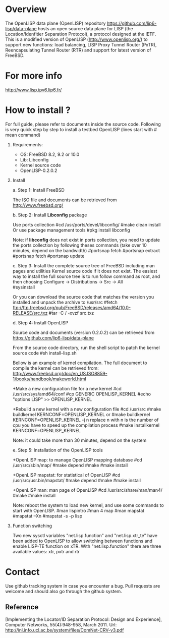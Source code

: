 
# Overview
The OpenLISP data plane (OpenLISP) repository https://github.com/lip6-lisp/data-plane hosts an open source data plane for LISP (the Location/Idenfitier Separation Protocol), a protocol designed at the IETF. This is a modified version of OpenLISP (http://www.openlisp.org/) to support new functions: load balancing, LISP Proxy Tunnel Router (PxTR), Reencapsulating Tunnel Router (RTR) and support for latest version of FreeBSD.

# For more info
http://www.lisp.ipv6.lip6.fr/


# How to install ?
For full guide, please refer to documents inside the source code. Following is very quick step by step to install a testbed OpenLISP (lines start with # mean command)
1. Requirements:
    
    * OS: FreeBSD 8.2, 9.2 or 10.0
    * Lib: Libconfig
    * Kernel source code
    * OpenLISP-0.2.0.2
    
2. Install
    
    a. Step 1: Install FreeBSD
	
    The ISO file and documents can be retrieved from http://www.freebsd.org/
    
    b. Step 2: Install **Libconfig** package 
    
    Use ports collection
        #cd /usr/ports/devel/libconfig/
        #make clean install
	Or use package management tools
        #pkg install libconfig

    Note: if **libconfig** does not exist in ports collection, you need to update the ports collection by following theses commands (take over 10 minutes, depend on the bandwidth)
        #portsnap fetch
        #portsnap extract
        #portsnap fetch
        #portsnap update

    c. Step 3: Install the complete source tree of FreeBSD including man pages and utilities Kernel source code if it does not exist. 
    The easiest way to install the full source tree is to run follow command as root, and then choosing Configure -> Distributions -> Src -> All  
        #sysinstall
    
    Or you can download the source code that matches the version you installed and unpack the archive to /usr/src 
        #fetch ftp://ftp.freebsd.org/pub/FreeBSD/releases/amd64/10.0-RELEASE/src.txz
        #tar -C / -xvzf src.txz
        
    d. Step 4: Install OpenLISP 
    
    Source code and documents (version 0.2.0.2) can be retrieved from https://github.com/lip6-lisp/data-plane
	
	From the source code directory, run the shell script to patch the kernel source code
        #sh install-lisp.sh

    Bellow is an example of kernel compilation. The full document to compile the kernel can be retrieved from: http://www.freebsd.org/doc/en_US.ISO8859-1/books/handbook/makeworld.html

    +Make a new configuration file for a new kernel
        #cd /usr/src/sys/amd64/conf
        #cp GENERIC OPENLISP_KERNEL
        #echo "options LISP" >> OPENLISP_KERNEL

    +Rebuild a new kernel with a new configuration file
        #cd /usr/src
        #make buildkernel KERNCONF=OPENLISP_KERNEL
        or 
        #make buildkernel KERNCONF=OPENLISP_KERNEL -j n 
    replace n with n is the number of cpu you have to speed up the compilation process
        #make installkernel KERNCONF=OPENLISP_KERNEL
	
	Note: it could take more than 30 minutes, depend on the system

    e. Step 5: Installation of the OpenLISP tools
        
	+OpenLISP map: to manage OpenLISP mapping database
	    #cd /usr/src/sbin/map/
        #make depend
        #make
        #make install

    +OpenLISP mapstat: for statistical of OpenLISP
        #cd /usr/src/usr.bin/mapstat/
        #make depend
        #make
        #make install

    +OpenLISP man: man page of OpenLISP
        #cd /usr/src/share/man/man4/
        #make
        #make install

    Note: reboot the system to load new kernel, and use some commands to start with OpenLISP.
        #man lispintro
        #man 4 map
        #man mapstat
        #mapstat –Xn
        #mapstat -s -p lisp
        
3. Function switching

    Two new sysctl variables "net.lisp.function" and "net.lisp.xtr_te" have been added to OpenLISP to allow switching between functions and enable LISP-TE function on xTR. With "net.lisp.function" there are three available values: xtr, pxtr and rtr
    
# Contact

Use github tracking system in case you encounter a bug.
Pull requests are welcome and should also go through the github system.

Reference
---------
[Implementing the Locator/ID Separation Protocol: Design and Experience], Computer Networks, 55(4):948-958, March 2011. Url: http://inl.info.ucl.ac.be/system/files/ComNet-CRV-v3.pdf

